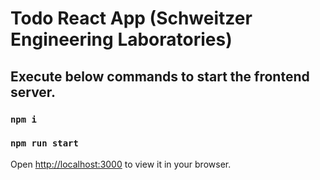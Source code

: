 # Todo React App (Schweitzer Engineering Laboratories)

## Execute below commands to start the frontend server.

### `npm i`
### `npm run start`


Open [http://localhost:3000](http://localhost:3000) to view it in your browser.

